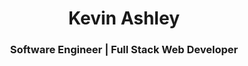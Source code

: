 <h1 align="center">Kevin Ashley</h1>
<h3 align="center">Software Engineer | Full Stack Web Developer</h3>
